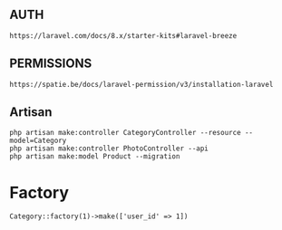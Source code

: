 ## AUTH

    https://laravel.com/docs/8.x/starter-kits#laravel-breeze

## PERMISSIONS

    https://spatie.be/docs/laravel-permission/v3/installation-laravel

## Artisan

    php artisan make:controller CategoryController --resource --model=Category
    php artisan make:controller PhotoController --api
    php artisan make:model Product --migration

# Factory

    Category::factory(1)->make(['user_id' => 1])
